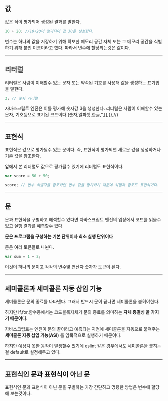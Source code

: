 ## 값

값은 식이 평가되어 생성된 결과를 말한다.

```jsx
10 + 20; //10+20이 평가되어 값 30을 생성한다.
```

변수는 하나의 값을 저장하기 위해 확보한 메모리 공간 자체 또는 그 메모리 공간을 식별하기 위해 붙인 이름이라고 했다. 따라서 변수에 할당되는것은 값이다.

---

## 리터럴

리터럴은 사람이 이해할수 있는 문자 또는 약속된 기호를 사용해 값을 생성하는 표기법을 말한다.

```jsx
3; // 숫자 리터럴
```

자바스크립트 엔진은 이를 평가해 숫자값 3을 생성한다. 리터럴은 사람이 이해할수 있는 문자, 기호등으로 표기된 코드이다.(숫자,알파벳,한글,’’,[],{},//)

---

## 표현식

표현식은 값으로 평가될수 있는 문이다. 즉, 표현식이 평가되면 새로운 값을 생성하거나 기존 값을 참조한다.

앞에서 본 리터럴도 값으로 평가될수 있기에 리터럴도 표현식이다.

```jsx
var score = 50 + 50;

score; // 변수 식별자를 참조하면 변수 값을 평가하기 때문에 식별자 참조도 표현식이다.
```

---

## 문

문과 표현식을 구별하고 해석할수 있다면 자바스크립트 엔진의 입장에서 코드를 읽을수 있고 실행 결과를 예측할수 있다

**문은 프로그램을 구성하는 기본 단위이자 최소 실행 단위이다**

문은 여러 토큰들로 나뉜다.

```jsx
var sum = 1 + 2;
```

이것이 하나의 문이고 각각의 변수및 연산자 숫자가 토큰이 된다.

---

## 세미콜론과 세미콜론 자동 삽입 기능

세미콜론은 문의 종료를 나타낸다. 그래서 반드시 문이 끝나면 세미콜론을 붙혀야한다.

하지만 if,for,함수등에서는 코드블록자체가 문의 종료를 의미하는 **자체 종결성 을 가지기 때문이다.**

자바스크립트는 엔진이 문의 끝이라고 예측되는 지점에 세미콜론을 자동으로 붙혀주는 **세미콜론 자동 삽입 기능(ASI)** 를 암묵적으로 실행하기 때문이다.

하지만 예상치 못한 동작이 발생할수 있기에 eslint 같은 경우에서도 세미콜론을 붙히는걸 default로 설정해두고 있다.

---

## 표현식인 문과 표현식이 아닌 문

표현식인 문과 표현식이 아닌 문을 구별하는 가장 간단하고 명령한 방법은 변수에 할당해 보는것이다.
